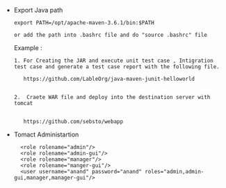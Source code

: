 

- Export Java path 

      export PATH=/opt/apache-maven-3.6.1/bin:$PATH

      or add the path into .bashrc file and do "source .bashrc" file 
  
  
  
  Example : 
  
      1. For Creating the JAR and execute unit test case , Intigration test case and generate a test case report with the following file.

         https://github.com/LableOrg/java-maven-junit-helloworld


      2.  Craete WAR file and deploy into the destination server with tomcat


         https://github.com/sebsto/webapp

  
  
- Tomact Administartion
  
        <role rolename="admin"/>
        <role rolename="admin-gui"/>
        <role rolename="manager"/>
        <role rolename="manger-gui"/>
        <user username="anand" password="anand" roles="admin,admin-gui,manager,manager-gui"/>
